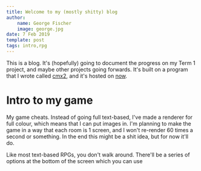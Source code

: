 ```yaml
---
title: Welcome to my (mostly shitty) blog
author:
    name: George Fischer
    image: george.jpg
date: 7 Feb 2019
template: post
tags: intro,rpg
---
```

This is a blog. It's (hopefully) going to document the progress on my Term 1 project, and maybe other projects going forwards. It's built on a program that I wrote called [cmx2](https://www.npmjs.com/package/cmx2), and it's hosted on [now](https://now.sh).

# Intro to my game
My game cheats. Instead of going full text-based, I've made a renderer for full colour, which means that I can put images in. I'm planning to make the game in a way that each room is 1 screen, and I won't re-render 60 times a second or something. In the end this might be a shit idea, but for now it'll do.

Like most text-based RPGs, you don't walk around. There'll be a series of options at the bottom of the screen which you can use